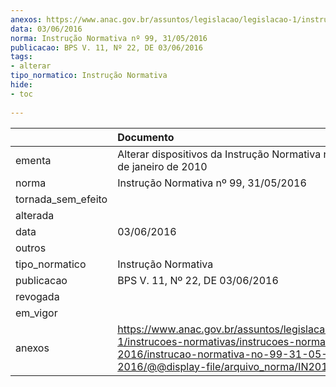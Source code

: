```yaml
---
anexos: https://www.anac.gov.br/assuntos/legislacao/legislacao-1/instrucoes-normativas/instrucoes-normativas-2016/instrucao-normativa-no-99-31-05-2016/@@display-file/arquivo_norma/IN2016-0099.pdf
data: 03/06/2016
norma: Instrução Normativa nº 99, 31/05/2016
publicacao: BPS V. 11, Nº 22, DE 03/06/2016
tags:
- alterar
tipo_normatico: Instrução Normativa
hide: 
- toc 
 
---
```


|                    | Documento                                                                                                                                                                                   |
|:-------------------|:--------------------------------------------------------------------------------------------------------------------------------------------------------------------------------------------|
| ementa             | Alterar dispositivos da Instrução Normativa nº 33, de 12 de janeiro de 2010                                                                                                                 |
| norma              | Instrução Normativa nº 99, 31/05/2016                                                                                                                                                       |
| tornada_sem_efeito |                                                                                                                                                                                             |
| alterada           |                                                                                                                                                                                             |
| data               | 03/06/2016                                                                                                                                                                                  |
| outros             |                                                                                                                                                                                             |
| tipo_normatico     | Instrução Normativa                                                                                                                                                                         |
| publicacao         | BPS V. 11, Nº 22, DE 03/06/2016                                                                                                                                                             |
| revogada           |                                                                                                                                                                                             |
| em_vigor           |                                                                                                                                                                                             |
| anexos             | https://www.anac.gov.br/assuntos/legislacao/legislacao-1/instrucoes-normativas/instrucoes-normativas-2016/instrucao-normativa-no-99-31-05-2016/@@display-file/arquivo_norma/IN2016-0099.pdf |